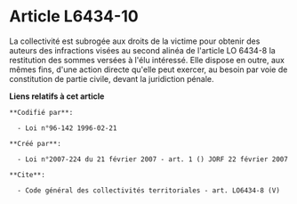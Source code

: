 # Article L6434-10

La collectivité est subrogée aux droits de la victime pour obtenir des auteurs des infractions visées au second alinéa de
l'article LO 6434-8 la restitution des sommes versées à l'élu intéressé. Elle dispose en outre, aux mêmes fins, d'une action
directe qu'elle peut exercer, au besoin par voie de constitution de partie civile, devant la juridiction pénale.

**Liens relatifs à cet article**

	**Codifié par**:

	  - Loi n°96-142 1996-02-21

	**Créé par**:

	  - Loi n°2007-224 du 21 février 2007 - art. 1 () JORF 22 février 2007

	**Cite**:

	  - Code général des collectivités territoriales - art. LO6434-8 (V)
